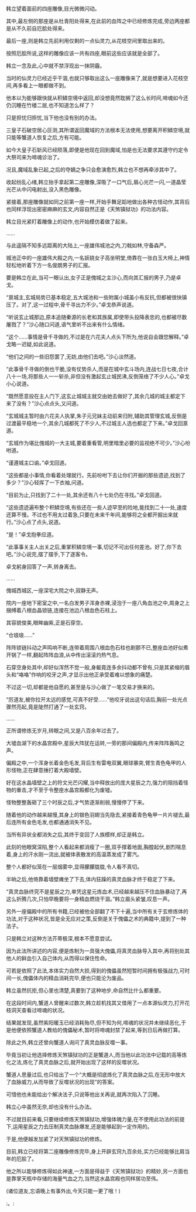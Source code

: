
韩立望着面前的四座雕像,目光微微闪动。

其中,最左侧的那座是从杜青阳处得来,在此前的血阵之中已经修炼完成,旁边两座都是从不久前自厄脍处得来。

最后一座,则是韩立先前利用仅剩的一点仙灵力,从花枝空间里取出来的。

按照厄脍所说,这样的雕像应该一共有四座,眼前这些应该就是全部了。

韩立一念及此,心中就不禁浮现出一抹阴霾。

当时的仙灵力已经近乎干涸,也就只够取出这么一座雕像来了,就是想要进入花枝空间,再多看上一眼都做不到。

他本以为能够跟快就从积鳞空境中返回,却没想竟然耽搁了这么长时间,啼魂如今还仍沉睡在竹楼二层,也不知道怎么样了？

只是担忧归担忧,当下他也没有别的办法。

三皇子石破空居心叵测,其所谓返回魔域的方法根本无法使用,想要离开积鳞空境,就只能等蟹道人恢复之后,方有可能。

如今大皇子石斩风已经陨落,即便是他现在回到魔域,怕是也无法要求其遵守约定令大祭司来为啼魂诊治了。

况且,魔域乱象已起,之后的夺嫡之争只会愈演愈烈,韩立也不想再牵涉其中了。

收起纷乱心绪,韩立抬手拿起第二座雕像,深吸了一口气后,眉心光芒一闪,一道晶莹光芒从中闪电射出,没入黑色雕像。

紧接着,那座雕像就如同之前第一座一样,开始手舞足蹈地做出各种古怪动作,其背后也同样浮现出密密麻麻的玄文,内容自然正是《天煞镇狱功》的功法内容。

韩立目光紧盯着雕像上的动作,也开始模仿着做了起来。

……

与此遥隔不知多远距离的大陆上,一座雄伟城池之内,刀戟如林,守备森严。

城池正中的一座雄伟大殿之内,一名妖娆女子高坐明堂,倚靠在一张白玉大椅上,神情轻松地听着下方一名俊朗男子的汇报。

要是韩立在此,当可一眼认出,女子正是傀城之主沙心,而向其汇报的男子,乃是卓戈。

“禀城主,玄城局势已基本稳定,五大城池和一些附属小城虽小有反抗,但都被很快镇压了。对了,这一过程中,骨千寻出力不少。”卓戈恭声说道。

“听说玄止城那边,原本追随秦源的长老和其族属,即使带头投降表忠的,也都被尽数屠戮了？”沙心随口问道,语气里听不出来有什么情绪。

“这个……事情是骨千寻做的,不过是在六花夫人点头下所为,他说自会跟您解释。”卓戈略一迟疑,如此说道。

“他们之间的一些旧怨罢了,无妨,由他们去吧。”沙心淡然道。

“此事骨千寻做的倒也干脆,没有仗势杀人,而是在城中玄斗场内,连战七日七夜,合计八十一场,将那些人一一斩杀,非但没有激起玄止城民沸,反倒笼络了不少人心。”卓戈小心说道。

“既然愿意投在主人门下,这玄止城城主就交由她去做好了,其余几城的城主都定下来了没有？”沙心点点头,又问道。

“玄城城主暂时由六花夫人执掌,朱子元兄妹主动前来归附,辅助其管理玄城,反倒是过渡最平稳地一个,其余几城都死了不少人,不过城主人选也都定了下来。”卓戈回禀道。

“玄城作为堪比傀城的一大主城,要着重看管,明里暗里必要的监视绝不可少。”沙心吩咐道。

“谨遵城主口谕。”卓戈回道。

“这些都是小事情,你看着处理就行。先前吩咐下去让你们开掘的那些遗迹,找到了多少？”沙心轻挥了一下衣袖,问道。

“目前为止,只找到了二十一处,其余还有八十七处仍在寻找。”卓戈回道。

“这些遗迹遍布整个积鳞空境,有些还在一些人迹罕至的险地,能找到二十一处,速度还算不慢。不过也不用太过着急,只要在未来千年间,能够将之全都开掘出来就行。”沙心点了点头,说道。

“是！”卓戈抱拳应道。

“此事事关主人出关之后,重掌积鳞空境一事,切记不可出任何差池。好了,你下去吧。”沙心说完,摆了摆手,下了逐客令。

卓戈躬身回答了一声,转身离去。

……

傀城西城区,一座深宅大院之中,寂静无声。

院内一座地下密室之中,一名白发男子浑身赤裸,浸泡于一座八角血池之中,周身之上捆缚着八根血晶锁链,连接在池边八根血色石柱上。

其容貌俊美,眼眸幽紫,正是石穿空。

“仓琅琅……”

阵阵锁链抖动之声鸣响不断,连带着周围八根血色石柱也剧颤不已,整座血池好似煮开锅了一样,翻起阵阵血浪,从中传出滚滚灼热气息。

石穿空身处其中,却好似浑然不觉一般,身躯竟连多余抖动都不曾有,只是其紧缩的眉头和“咯咯”作响的咬牙之声,才显示出他正承受着难以想象的痛楚。

不过这一切,却都是他自愿的,甚至是与沙心做了一笔交易才换来的。

“厉道友,被你拉开太远的感觉,可真不好受……”他咬牙说出这句话后,胸前一处光点骤然亮起,竟是陡然打通了一处玄窍。

……

正所谓修炼无岁月,转眼之间,又是八百余年过去了。

大墟血湖下的水晶宫殿中,星辰大阵犹在运转,一旁的那间偏殿内,传来阵阵轰鸣之声。

偏殿之中,一个浑身长着金色毛发,背后生有雷电双翼,眼球暴突,臂生青色龟甲的人形怪物,正在肆意捶打着大殿墙壁。

好在这水晶墙壁之上的符文光芒闪耀,当中释放出的庞大星辰之力,强力的阻挡着怪物的重击,才不至于令整座水晶宫殿都化为废墟。

怪物整整轰砸了三个时辰之后,才气势逐渐削弱,慢慢停了下来。

随着他的动作越来越慢,其身上的银色羽翅当先隐去,紧接着青色龟甲一片片褪去,最后连所有金色毛发,也都通通消失不见。

当所有异状全都消失之后,其终于变回了人族模样,却正是韩立。

此刻的他眼窝深陷,整个人看起来都消瘦了一圈,双手撑着地面,胸膛起伏,剧烈喘息着,身上的汗水刚一流出,就被体表散发的高温蒸发成了雾汽。

整个人都好似笼在一层烟雾中,显得朦朦胧胧,令人看不真切。

半晌之后,他倚靠着墙壁瘫坐了下去,体内狂躁的真灵血脉才终于稳定了下来。

“真灵血脉终究不是星辰之力,单凭这星元炼血术,已经越来越压不住血脉暴动了,再这么折腾几次,只怕早晚要将一身精血燃烧干涸。”韩立眉头紧皱,叹息一声。

另外一座偏殿中的所有书籍,已经被他全部翻了不下十遍,当中所有关于玄修炼体的功法,对于这种状况,皆是全无应对之策,反倒是关于傀儡之术的典籍中,提到了一种法子。

只是韩立对这种方法芥蒂极深,根本不愿意尝试。

因为此法所讲述的内容,便是炼制为一具强大傀儡,将真灵血脉导入其中,再将别处其他人的鲜血引入自己体内,从而得以保住性命。

可若是依照了此法,本体实力自然大损,得到的傀儡虽然短暂时间拥有极强战力,可时间一长,傀儡体内的精血消耗完毕,便也只能沦为废品。

韩立虽然抗拒,但心里也清楚,真要到了这种地步,命自然比什么都重要。

在这段时间内,蟹道人曾醒来过数次,韩立趁机找其又借用了一点本源仙灵力,打开花枝洞天查看过啼魂的状况。

结果就发现,虽然紫阳暖玉已经消耗殆尽,但不知为何,啼魂的状况并未继续恶化,于是他便依照蟹道人教给的傀儡秘术,暂时将啼魂封禁了起来,等到日后再做打算。

除此之外,韩立还曾向蟹道人询问了真灵血脉反噬一事。

毕竟当初让他选择修炼天煞镇狱功的正是蟹道人,而当他以此功法中记载的高等炼化之法,炼化了真灵血脉之后,就开始出现了这样的反噬状况。

蟹道人思量过后,也只给出了一个“大概是彻底炼化了真灵血脉之后,在无形中放大了血脉威力,从而导致了反噬状况的出现”的答案。

可惜他也未能给出个解决法子,只说等他出关再说,就再次陷入了沉睡。

韩立心中虽然无奈,却也没有什么办法。

不过就目前来看,只要继续修炼天煞镇狱功,增强体魄力量,在不使用此功法的前提下,运用星辰之力去压制真灵血脉爆发,还是能够起到一定作用的。

于是,他便越发加紧了对天煞镇狱功的修炼。

目前,韩立已经将第二座雕像修炼完毕,身上开辟玄窍九百余处,实力已经能够比肩当年的厄脍了。

他之所以能够修炼得如此神速,一方面是得益于《天煞镇狱功》的精妙,另一方面也是靠掌天瓶中存储的海量气血之力,当然这水晶宫殿也同样居功至伟。

(诸位道友,忘语晚上有事外出,今天只能一更了哦！)

:。: